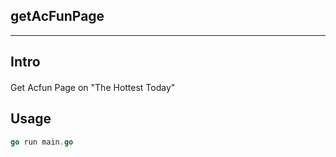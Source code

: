 ## getAcFunPage

----

## Intro

####  
Get Acfun Page on "The Hottest Today"

## Usage

```go
go run main.go
```

